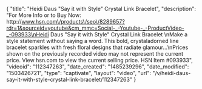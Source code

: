 {
    "title": "Heidi Daus \"Say it with Style\" Crystal Link Bracelet",
    "description": "For More Info or to Buy Now: http:\/\/www.hsn.com\/products\/seo\/8289657?rdr=1&sourceid=youtube&cm_mmc=Social-_-Youtube-_-ProductVideo-_-093933\nHeidi Daus \"Say it with Style\" Crystal Link Bracelet \nMake a style statement without saying a word. This bold, crystaladorned line bracelet sparkles with fresh floral designs that radiate glamour...\nPrices shown on the previously recorded video may not represent the current price.  View hsn.com to view the current selling price. HSN Item #093933",
    "videoid": "112347263",
    "date_created": "1485239296",
    "date_modified": "1503426721",
    "type": "captivate",
    "layout": "video",
    "url": "\/v\/heidi-daus-say-it-with-style-crystal-link-bracelet\/112347263"
}